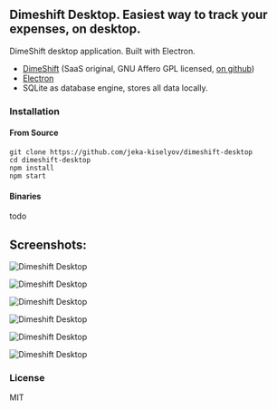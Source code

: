 ## Dimeshift Desktop. Easiest way to track your expenses, on desktop.

DimeShift desktop application. Built with Electron.

 - [DimeShift](http://dimeshift.com/) (SaaS original, GNU Affero GPL licensed, [on github](https://github.com/jeka-kiselyov/dimeshift))
 - [Electron](http://electron.atom.io/)
 - SQLite as database engine, stores all data locally.



### Installation

#### From Source
    git clone https://github.com/jeka-kiselyov/dimeshift-desktop
    cd dimeshift-desktop
    npm install
    npm start

#### Binaries
todo

Screenshots:
----
![Dimeshift  Desktop](https://raw.githubusercontent.com/jeka-kiselyov/dimeshift-desktop/master/resources/screenshots/1.png)

![Dimeshift  Desktop](https://raw.githubusercontent.com/jeka-kiselyov/dimeshift-desktop/master/resources/screenshots/2.png)

![Dimeshift  Desktop](https://raw.githubusercontent.com/jeka-kiselyov/dimeshift-desktop/master/resources/screenshots/3.png)

![Dimeshift  Desktop](https://raw.githubusercontent.com/jeka-kiselyov/dimeshift-desktop/master/resources/screenshots/4.png)

![Dimeshift  Desktop](https://raw.githubusercontent.com/jeka-kiselyov/dimeshift-desktop/master/resources/screenshots/5.png)

![Dimeshift  Desktop](https://raw.githubusercontent.com/jeka-kiselyov/dimeshift-desktop/master/resources/screenshots/6.png)

### License
MIT